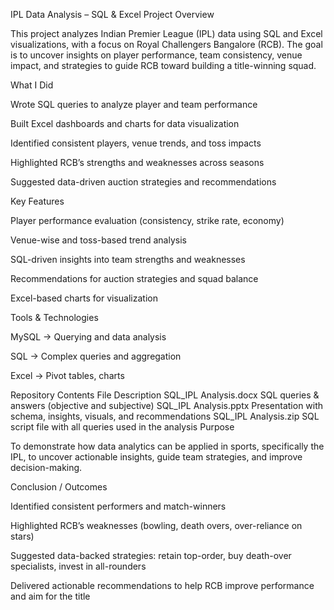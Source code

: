 IPL Data Analysis – SQL & Excel Project
Overview

This project analyzes Indian Premier League (IPL) data using SQL and Excel visualizations, with a focus on Royal Challengers Bangalore (RCB). The goal is to uncover insights on player performance, team consistency, venue impact, and strategies to guide RCB toward building a title-winning squad.

What I Did

Wrote SQL queries to analyze player and team performance

Built Excel dashboards and charts for data visualization

Identified consistent players, venue trends, and toss impacts

Highlighted RCB’s strengths and weaknesses across seasons

Suggested data-driven auction strategies and recommendations

Key Features

Player performance evaluation (consistency, strike rate, economy)

Venue-wise and toss-based trend analysis

SQL-driven insights into team strengths and weaknesses

Recommendations for auction strategies and squad balance

Excel-based charts for visualization

Tools & Technologies

MySQL → Querying and data analysis

SQL → Complex queries and aggregation

Excel → Pivot tables, charts

Repository Contents
File	Description
SQL_IPL Analysis.docx	SQL queries & answers (objective and subjective)
SQL_IPL Analysis.pptx	Presentation with schema, insights, visuals, and recommendations
SQL_IPL Analysis.zip	SQL script file with all queries used in the analysis
Purpose

To demonstrate how data analytics can be applied in sports, specifically the IPL, to uncover actionable insights, guide team strategies, and improve decision-making.

Conclusion / Outcomes

Identified consistent performers and match-winners

Highlighted RCB’s weaknesses (bowling, death overs, over-reliance on stars)

Suggested data-backed strategies: retain top-order, buy death-over specialists, invest in all-rounders

Delivered actionable recommendations to help RCB improve performance and aim for the title

